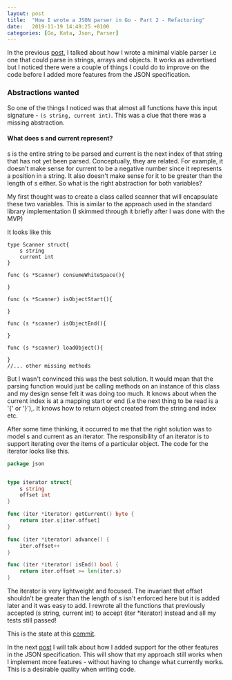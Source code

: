 ```yaml
---
layout: post
title:  "How I wrote a JSON parser in Go - Part 2 - Refactoring"
date:   2019-11-19 14:49:25 +0100
categories: [Go, Kata, Json, Parser]
---
```



In the previous [post](https://opethe1st.github.io/go/kata/json/parser/2019/10/13/json-parser-in-go.html), I talked about how I wrote a minimal viable parser
i.e one that could parse in strings, arrays and objects. It works as advertised but I noticed there were a couple of things I could do to improve on the code before I added more features from the JSON specification.

### Abstractions wanted

So one of the things I noticed was that almost all functions have this input signature - `(s string, current int)`. This was a clue that there was a missing abstraction.
<!--description-->
#### What does s and current represent?
s is the entire string to be parsed and current is the next index of that string that has not yet been parsed. Conceptually, they are related.
For example, it doesn't make sense for current to be a negative number since it represents a position in a string. It also doesn't make sense for it to be greater than the length of s either. So what is the right abstraction for both variables?

My first thought was to create a class called scanner
that will encapsulate these two variables. This is similar to the approach used in the standard library implementation (I skimmed through it briefly after I was done with the MVP)

It looks like this
```golang
type Scanner struct{
    s string
    current int
}

func (s *Scanner) consumeWhiteSpace(){

}

func (s *Scanner) isObjectStart(){

}

func (s *scanner) isObjectEnd(){

}

func (s *scanner) loadObject(){

}
//... other missing methods
```

But I wasn't convinced this was the best solution. It would mean that the parsing function would just be calling methods on an
instance of this class and my design sense felt it was doing too much. It knows about when the current index is at a mapping start
or end (i.e the next thing to be read is a '{' or '}'),. It knows how to return object created from the string and index etc.

After some time thinking, it occurred to me that the right solution was to model s and current as an iterator. The responsibility of an iterator is to support iterating over the items of a particular object.
The code for the iterator looks like this.
```go
package json


type iterator struct{
	s string
	offset int
}

func (iter *iterator) getCurrent() byte {
	return iter.s[iter.offset]
}

func (iter *iterator) advance() {
	iter.offset++
}

func (iter *iterator) isEnd() bool {
	return iter.offset >= len(iter.s)
}
```
The iterator is very lightweight and focused. The invariant that offset shouldn't be greater than the length of s isn't enforced here but it is added later and it was easy to add.
I rewrote all the functions that previously accepted (s string, current int) to accept (iter *iterator) instead and all my tests still passed!


This is the state at this [commit](https://github.com/opethe1st/GoJson/commit/c7e59fb537ee6e05b06ad6638d8ab55c792b0571).

In the next [post](https://opethe1st.github.io/go/kata/json/parser/2019/12/20/adding-more-features.html) I will talk about how I added support for the other features
in the JSON specification. This will show that my approach still works when I implement more features - without having to change what currently works. This is a desirable quality when writing code.
